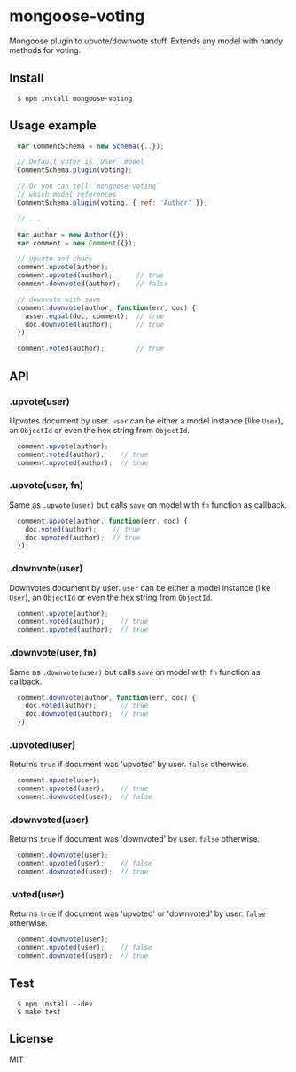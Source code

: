 # mongoose-voting

  Mongoose plugin to upvote/downvote stuff. Extends any model with handy methods for voting.

## Install

```
  $ npm install mongoose-voting
```

## Usage example

```js
  var CommentSchema = new Schema({..});

  // Default voter is `User` model
  CommentSchema.plugin(voting);

  // Or you can tell `mongoose-voting`
  // which model references
  CommentSchema.plugin(voting, { ref: 'Author' });

  // ...

  var author = new Author({});
  var comment = new Comment({});

  // upvote and check
  comment.upvote(author);
  comment.upvoted(author);      // true
  comment.downvoted(author);    // false

  // downvote with save
  comment.downvote(author, function(err, doc) {
    asser.equal(doc, comment);  // true
    doc.downvoted(author);      // true
  });

  comment.voted(author);        // true
```

## API

### .upvote(user)
  Upvotes document by user. `user` can be either a model instance (like `User`), an `ObjectId` or even the hex string from `ObjectId`.
```js
  comment.upvote(author);
  comment.voted(author);    // true
  comment.upvoted(author);  // true
```

### .upvote(user, fn)
  Same as `.upvote(user)` but calls `save` on model with `fn` function as callback.
```js
  comment.upvote(author, function(err, doc) {
    doc.voted(author);    // true
    doc.upvoted(author);  // true
  });
```

### .downvote(user)
  Downvotes document by user. `user` can be either a model instance (like `User`), an `ObjectId` or even the hex string from `ObjectId`.
```js
  comment.upvote(author);
  comment.voted(author);    // true
  comment.upvoted(author);  // true
```

### .downvote(user, fn)
  Same as `.downvote(user)` but calls `save` on model with `fn` function as callback.
```js
  comment.downvote(author, function(err, doc) {
    doc.voted(author);      // true
    doc.downvoted(author);  // true
  });
```

### .upvoted(user)
  Returns `true` if document was 'upvoted' by user. `false` otherwise.
```js
  comment.upvote(user);
  comment.upvoted(user);    // true
  comment.downvoted(user);  // false
```

### .downvoted(user)
  Returns `true` if document was 'downvoted' by user. `false` otherwise.
```js
  comment.downvote(user);
  comment.upvoted(user);    // false
  comment.downvoted(user);  // true
```

### .voted(user)
  Returns `true` if document was 'upvoted' or 'downvoted' by user. `false` otherwise.
```js
  comment.downvote(user);
  comment.upvoted(user);    // false
  comment.downvoted(user);  // true
```

## Test

```
  $ npm install --dev
  $ make test
```
## License

  MIT